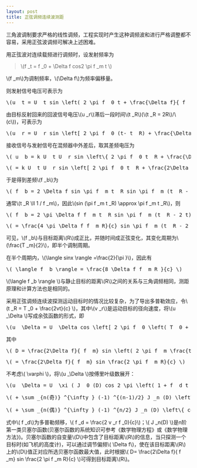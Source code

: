 ```yaml
---
layout: post
title: 正弦调频连续波测距
---
```


三角波调制要求严格的线性调频，工程实现时产生这种调频波和进行严格调整都不容易，采用正弦波调频可解决上述困难。

用正弦波对连续载频进行调频时，设发射频率为

>\\(f _t = f _0 + \Delta f cos2 \pi f _m t \\)

\\(f _m\\)为调制频率，\\(\Delta f\\)为频率偏移量。

则发射信号电压可表示为

<pre>\(u _t = U _t sin \left( 2 \pi f _0 t + \frac{\Delta f}{ f _m} sin 2 \pi f _m t \right) \)</pre>

由目标反射回来的回波信号电压\\(u _r\\)滞后一段时间\\(t _R\\)(\\(t _R = 2R\\)/\\(c\\))，可表示为

<pre>\(u _r = U _r sin \left[ 2 \pi f _0 (t- t _R) + \frac{\Delta f}{ f _m} sin 2 \pi f _m (t-t _R) \right] \)</pre>

接收信号与发射信号在混频器中外差后，取其差频电压为

<pre>\( u _b = k U _t U _r sin \left\{ 2 \pi f _0 t _R + \frac{\Delta f}{ f _m} \left[ 2 \pi f _m t - sin 2 \pi f _m ( t - t _R) \right] \right\} \)</pre>

<pre>\( = k U _t U _r sin \left[ 2 \pi f _0 t _R + \frac{2\Delta f}{ f _m} sin \pi f _m t _R cos \pi f _m ( 2t - t _R) \right] \)</pre>

于是得到差频\\(f _b\\)为

<pre>\( f _b = 2 \Delta f sin \pi f _m t _R sin \pi f _m (t _R - 2 t) \)</pre>

通常\\(t _R \ll 1 / f _m\\)，因此\\(sin (\pi f _m t _R) \approx \pi f _m t _R\\)，则

<pre>\( f _b = 2 \pi \Delta f f _m t _R sin \pi f _m (t _R - 2 t) \)</pre>

<pre>\( = \frac{4 \pi \Delta f f _m R}{c} sin \pi f _m (t _R - 2 t) \)</pre>

可见，\\(f _b\\)与目标距离\\(R\\)成正比，并随时间成正弦变化，其变化周期为\\(\frac{T _m}{2}\\)，即半个调制周期。

在半个周期内，\\(\langle sinx \rangle =\frac{2}{\pi }\\)，因此有

<pre>\( \langle f _b \rangle = \frac{8 \Delta f f _m R }{c} \)</pre>

\\(\langle f _b \rangle \\)与静止目标的距离\\(R\\)之间的关系与三角调频相同，测距原理和计算方法也是相同的。

采用正弦调频连续波探测运动目标时的情况比较复杂，为了导出多普勒效应，令\\(t _R = T _0 + \frac{2vt}{c} \\)，其中\\(v _r\\)是运动目标的径向速度，将\\(u _\Delta \\)写成余弦函数的形式，即

<pre>\(u _\Delta = U _\Delta cos \left[ 2 \pi f _0 \left( T _0 + \frac{2vt}{c} \right) + D cos 2 \pi f _m ( t - \frac{t _R}{2}) - \varphi \right]\)</pre>

其中

<pre>\( D = \frac{2\Delta f}{ f _m} sin \left( 2 \pi f _m \frac{t _R}{2} \right) \)</pre>

<pre>\( = \frac{2\Delta f}{ f _m} sin \frac{2 \pi f _m R}{c} \)</pre>

不考虑\\( \varphi \\)，将\\(u _\Delta \\)按傅里叶级数展开：

<pre>\(u _\Delta = U _\xi ( J _0 (D) cos 2 \pi \left( 1 + f _d t \right) \)</pre>

<pre>\( + \sum _{n(奇)} ^{\infty } (-1) ^{(n-1)/2} J _n (D) \left\{ sin 2 \pi \left[ n f _m (t - \frac{R}{c}) + (1 + f _d t) \right] - sin 2 \pi \left[ n f _m (t - \frac{R}{c}) - (1 + f _d t) \right] \right\}\)</pre>

<pre>\( + \sum _{n(偶)} ^{\infty } (-1) ^{n/2} J _n (D) \left\{ cos 2 \pi \left[ n f _m (t - \frac{R}{c}) + (1 + f _d t) \right] + cos 2 \pi \left[ n f _m (t - \frac{R}{c}) - (1 + f _d t) \right] \right\} ) \)</pre>

式中\\( f _d\\)为多普勒频移，\\( f _d = \frac{2 v _r f _0}{c}\\)；\\( J _n(D) \\)是n阶第一类贝塞尔函数(贝塞尔函数的系统知识可参考《数学物理方程》或《数学物理方法》)。贝塞尔函数的自变量\\(D\\)中包含了目标距离\\(R\\)的信息，当只探测一个目标时(如飞机的高度计)，可以通过调节偏频\\( \Delta f\\)，使在该目标距离\\(R\\)上的\\(D\\)值正对应所选贝塞尔函数最大值，此时根据\\( D= \frac{2\Delta f}{ f _m} sin \frac{2 \pi f _m R}{c} \\)可得到目标距离\\(R\\)。

